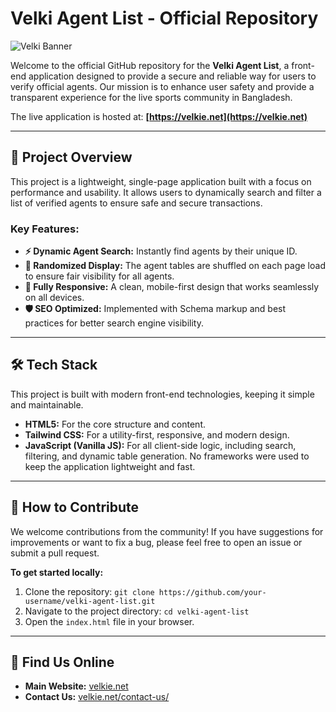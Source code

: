 # Velki Agent List - Official Repository

![Velki Banner](https://velkie.net/wp-content/uploads/2024/07/Velkie-247-Live-Agent-List.png)

Welcome to the official GitHub repository for the **Velki Agent List**, a front-end application designed to provide a secure and reliable way for users to verify official agents. Our mission is to enhance user safety and provide a transparent experience for the live sports community in Bangladesh.

The live application is hosted at: **[https://velkie.net](https://velkie.net)**

---

## 🚀 Project Overview

This project is a lightweight, single-page application built with a focus on performance and usability. It allows users to dynamically search and filter a list of verified agents to ensure safe and secure transactions.

### Key Features:
* **⚡️ Dynamic Agent Search:** Instantly find agents by their unique ID.
* **🔄 Randomized Display:** The agent tables are shuffled on each page load to ensure fair visibility for all agents.
* **📱 Fully Responsive:** A clean, mobile-first design that works seamlessly on all devices.
* **🛡️ SEO Optimized:** Implemented with Schema markup and best practices for better search engine visibility.

---

## 🛠️ Tech Stack

This project is built with modern front-end technologies, keeping it simple and maintainable.

* **HTML5:** For the core structure and content.
* **Tailwind CSS:** For a utility-first, responsive, and modern design.
* **JavaScript (Vanilla JS):** For all client-side logic, including search, filtering, and dynamic table generation. No frameworks were used to keep the application lightweight and fast.

---

## 🤝 How to Contribute

We welcome contributions from the community! If you have suggestions for improvements or want to fix a bug, please feel free to open an issue or submit a pull request.

**To get started locally:**
1.  Clone the repository: `git clone https://github.com/your-username/velki-agent-list.git`
2.  Navigate to the project directory: `cd velki-agent-list`
3.  Open the `index.html` file in your browser.

---

## 🔗 Find Us Online

* **Main Website:** [velkie.net](https://velkie.net)
* **Contact Us:** [velkie.net/contact-us/](https://velkie.net/contact-us/)
